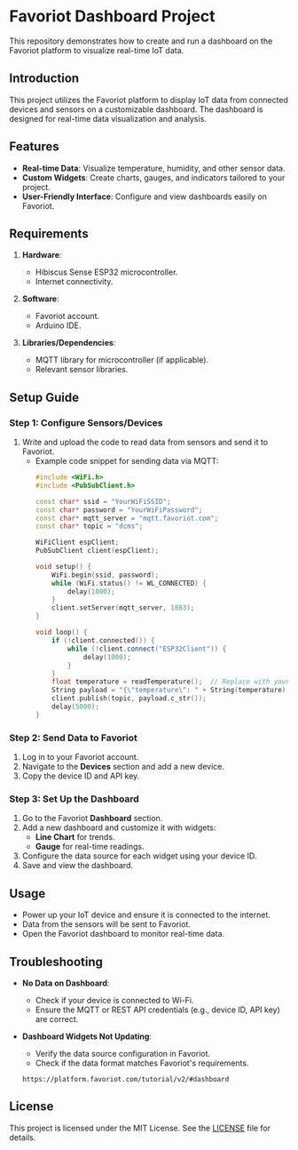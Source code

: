 # Favoriot Dashboard Project

This repository demonstrates how to create and run a dashboard on the Favoriot platform to visualize real-time IoT data.

## Introduction

This project utilizes the Favoriot platform to display IoT data from connected devices and sensors on a customizable dashboard. The dashboard is designed for real-time data visualization and analysis.

## Features

- **Real-time Data**: Visualize temperature, humidity, and other sensor data.
- **Custom Widgets**: Create charts, gauges, and indicators tailored to your project.
- **User-Friendly Interface**: Configure and view dashboards easily on Favoriot.

## Requirements

1. **Hardware**:
   - Hibiscus Sense ESP32 microcontroller.
   - Internet connectivity.

2. **Software**:
   - Favoriot account.
   - Arduino IDE.

3. **Libraries/Dependencies**:
   - MQTT library for microcontroller (if applicable).
   - Relevant sensor libraries.

## Setup Guide

### Step 1: Configure Sensors/Devices

1. Write and upload the code to read data from sensors and send it to Favoriot.
   - Example code snippet for sending data via MQTT:
     ```cpp
     #include <WiFi.h>
     #include <PubSubClient.h>

     const char* ssid = "YourWiFiSSID";
     const char* password = "YourWiFiPassword";
     const char* mqtt_server = "mqtt.favoriot.com";
     const char* topic = "dcms";

     WiFiClient espClient;
     PubSubClient client(espClient);

     void setup() {
         WiFi.begin(ssid, password);
         while (WiFi.status() != WL_CONNECTED) {
             delay(1000);
         }
         client.setServer(mqtt_server, 1883);
     }

     void loop() {
         if (!client.connected()) {
             while (!client.connect("ESP32Client")) {
                 delay(1000);
             }
         }
         float temperature = readTemperature();  // Replace with your sensor reading function
         String payload = "{\"temperature\": " + String(temperature) + "}";
         client.publish(topic, payload.c_str());
         delay(5000);
     }
     ```

### Step 2: Send Data to Favoriot

1. Log in to your Favoriot account.
2. Navigate to the **Devices** section and add a new device.
3. Copy the device ID and API key.


### Step 3: Set Up the Dashboard

1. Go to the Favoriot **Dashboard** section.
2. Add a new dashboard and customize it with widgets:
   - **Line Chart** for trends.
   - **Gauge** for real-time readings.
3. Configure the data source for each widget using your device ID.
4. Save and view the dashboard.

## Usage

- Power up your IoT device and ensure it is connected to the internet.
- Data from the sensors will be sent to Favoriot.
- Open the Favoriot dashboard to monitor real-time data.

## Troubleshooting

- **No Data on Dashboard**:
  - Check if your device is connected to Wi-Fi.
  - Ensure the MQTT or REST API credentials (e.g., device ID, API key) are correct.
- **Dashboard Widgets Not Updating**:
  - Verify the data source configuration in Favoriot.
  - Check if the data format matches Favoriot's requirements.
 
  `https://platform.favoriot.com/tutorial/v2/#dashboard`

## License

This project is licensed under the MIT License. See the [LICENSE](LICENSE) file for details.

